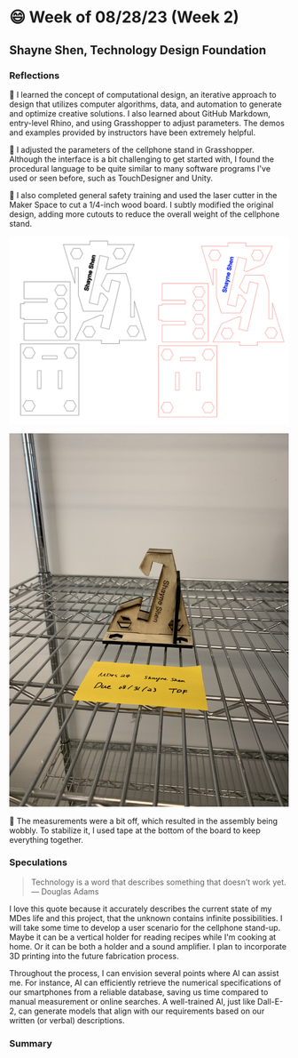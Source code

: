 # 😄 Week of 08/28/23 (Week 2)
## Shayne Shen, Technology Design Foundation

### Reflections
🔴 I learned the concept of computational design, an iterative approach to design that utilizes computer algorithms, data, and automation to generate and optimize creative solutions. I also learned about GitHub Markdown, entry-level Rhino, and using Grasshopper to adjust parameters. The demos and examples provided by instructors have been extremely helpful.

🔴 I adjusted the parameters of the cellphone stand in Grasshopper. Although the interface is a bit challenging to get started with, I found the procedural language to be quite similar to many software programs I've used or seen before, such as TouchDesigner and Unity.

🔴 I also completed general safety training and used the laser cutter in the Maker Space to cut a 1/4-inch wood board. I subtly modified the original design, adding more cutouts to reduce the overall weight of the cellphone stand.

![Illustrator design file](phonestand_ai.png)

![Final outcome](phonestand_01.jpg)

🔴 The measurements were a bit off, which resulted in the assembly being wobbly. To stabilize it, I used tape at the bottom of the board to keep everything together.

### Speculations
> Technology is a word that describes something that doesn’t work yet. — Douglas Adams

I love this quote because it accurately describes the current state of my MDes life and this project, that the unknown contains infinite possibilities. I will take some time to develop a user scenario for the cellphone stand-up. Maybe it can be a vertical holder for reading recipes while I'm cooking at home. Or it can be both a holder and a sound amplifier. I plan to incorporate 3D printing into the future fabrication process.

Throughout the process, I can envision several points where AI can assist me. For instance, AI can efficiently retrieve the numerical specifications of our smartphones from a reliable database, saving us time compared to manual measurement or online searches. A well-trained AI, just like Dall-E-2, can generate models that align with our requirements based on our written (or verbal) descriptions.

### Summary


